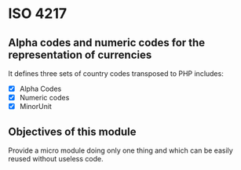 # ISO 4217
##  Alpha codes and numeric codes for the representation of currencies 

It defines three sets of country codes transposed to PHP includes:

  - [x] Alpha Codes
  - [x] Numeric codes
  - [x] MinorUnit

## Objectives of this module

Provide a micro module doing only one thing and which can be easily reused without useless code.
